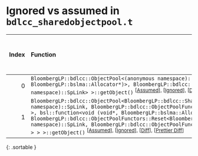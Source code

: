 # Ignored vs assumed in `bdlcc_sharedobjectpool.t`

<script src="../sorttable.js"></script>

|   Index | Function                                                                                                                                                                                                                                                                                                                                                                                                                                                                                                                                                                                   |   Difference in number of lines |   Function size difference in bytes |   Number of lines in assumed build |   Number of bytes in assumed build |   Number of lines in ignored build |   Number of bytes in ignored build |
|--------:|:-------------------------------------------------------------------------------------------------------------------------------------------------------------------------------------------------------------------------------------------------------------------------------------------------------------------------------------------------------------------------------------------------------------------------------------------------------------------------------------------------------------------------------------------------------------------------------------------|--------------------------------:|------------------------------------:|-----------------------------------:|-----------------------------------:|-----------------------------------:|-----------------------------------:|
|       0 | `BloombergLP::bdlcc::ObjectPool<(anonymous namespace)::SpLink, bsl::function<void (void*, BloombergLP::bslma::Allocator*)>, BloombergLP::bdlcc::ObjectPoolFunctors::Nil<(anonymous namespace)::SpLink> >::getObject()` <sup>\[[Assumed](0-assume)\], \[[Ignored](0-none)\], \[[Diff](0.diff.html)\], \[[Prettier Diff](0-diff.html)\]                                                                                                                                                                                                                                                      |                              -2 |                                 -16 |                                180 |                                608 |                                182 |                                624 |
|       1 | `BloombergLP::bdlcc::ObjectPool<BloombergLP::bdlcc::SharedObjectPool_Rep<(anonymous namespace)::SpLink, BloombergLP::bdlcc::ObjectPoolFunctors::Reset<(anonymous namespace)::SpLink> >, bsl::function<void (void*, BloombergLP::bslma::Allocator*)>, BloombergLP::bdlcc::ObjectPoolFunctors::Reset<BloombergLP::bdlcc::SharedObjectPool_Rep<(anonymous namespace)::SpLink, BloombergLP::bdlcc::ObjectPoolFunctors::Reset<(anonymous namespace)::SpLink> > > >::getObject()` <sup>\[[Assumed](1-assume)\], \[[Ignored](1-none)\], \[[Diff](1.diff.html)\], \[[Prettier Diff](1-diff.html)\] |                              -2 |                                 -16 |                                177 |                                592 |                                179 |                                608 |
{: .sortable }
